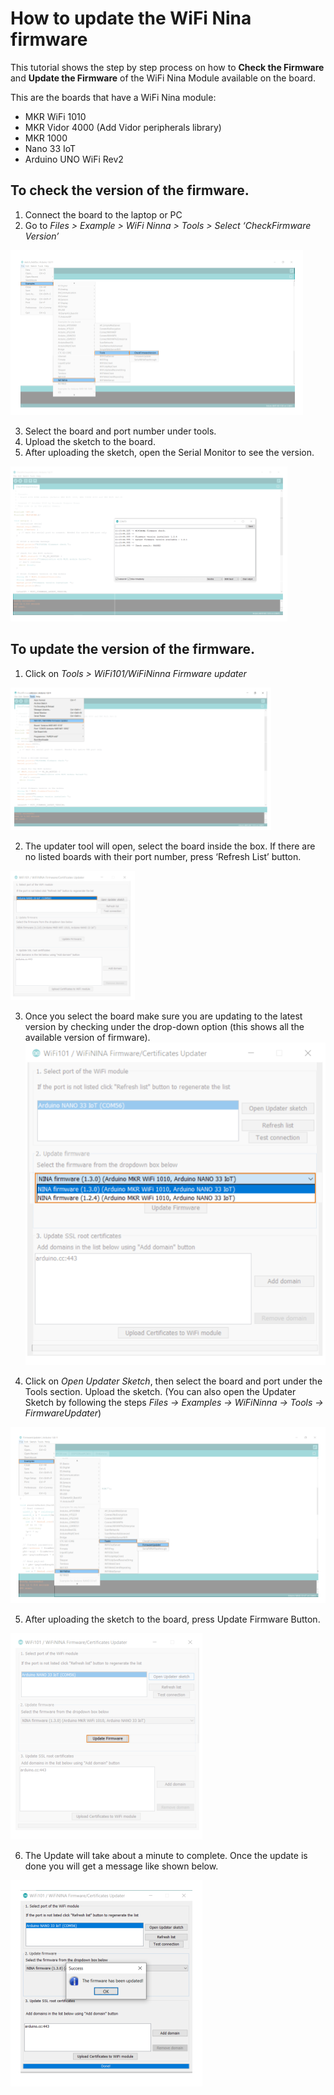 # How to update the WiFi Nina firmware

This tutorial shows the step by step process on how to **Check the Firmware** and **Update the Firmware** of the WiFi Nina Module available on the board.

This are the boards that have a WiFi Nina module: 

* MKR WiFi 1010
* MKR Vidor 4000 (Add Vidor peripherals library)
* MKR 1000
* Nano 33 IoT
* Arduino UNO WiFi Rev2

## To check the version of the firmware.

1. Connect the board to the laptop or PC
2. Go to *Files > Example > WiFi Ninna > Tools > Select ‘CheckFirmware Version’*

![Example location](/assets/img/hardware/boards/ninaUpdate1.png)

3. Select the board and port number under tools.
4. Upload the sketch to the board.
5. After uploading the sketch, open the Serial Monitor to see the version.

![Serial monitor](/assets/img/hardware/boards/ninaUpdate2.png)

## To update the version of the firmware.

1. Click on *Tools > WiFi101/WiFiNinna Firmware updater*

![Example location](/assets/img/hardware/boards/ninaUpdate3.png)

2. The updater tool will open, select the board inside the box. If there are no listed boards with their port number, press ‘Refresh List’ button.

![Example location](/assets/img/hardware/boards/ninaUpdate4.png)

3. Once you select the board make sure you are updating to the latest version by checking under the drop-down option (this shows all the available version of firmware).
![Example location](/assets/img/hardware/boards/ninaUpdate5.png)

4. Click on *Open Updater Sketch*, then select the board and port under the Tools section. Upload the sketch.
(You can also open the Updater Sketch by following the steps *Files → Examples → WiFiNinna → Tools → FirmwareUpdater*)

![Example location](/assets/img/hardware/boards/ninaUpdate6.png)

5. After uploading the sketch to the board, press Update Firmware Button.

![Example location](/assets/img/hardware/boards/ninaUpdate7.png)

6. The Update will take about a minute to complete. Once the update is done you will get a message like shown below.

![Example location](/assets/img/hardware/boards/ninaUpdate8.png)
